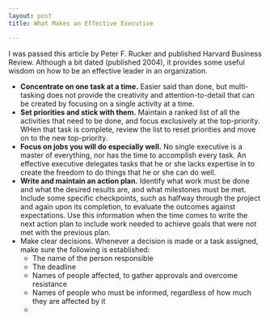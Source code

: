 ```yaml
---
layout: post
title: What Makes an Effective Executive

---
```

I was passed this article by Peter F. Rucker and published Harvard Business Review. Although a bit dated (published 2004), it provides some useful wisdom on how to be an effective leader in an organization.

* **Concentrate on one task at a time.** Easier said than done, but multi-tasking does not provide the creativity and attention-to-detail that can be created by focusing on a single activity at a time.
* **Set priorities and stick with them.** Maintain a ranked list of all the activities that need to be done, and focus exclusively at the top-priority. WHen that task is complete, review the list to reset priorities and move on to the new top-priority.
* **Focus on jobs you will do especially well.** No single executive is a master of everything, nor has the time to accomplish every task. An effective executive delegates tasks that he or she lacks expertise in to create the freedom to do things that he or she can do well.
* **Write and maintain an action plan.** Identify what work must be done and what the desired results are, and what milestones must be met. Include some specific checkpoints, such as halfway through the project and again upon its completion, to evaluate the outcomes against expectations. Use this information when the time comes to write the next action plan to include work needed to achieve goals that were not met with the previous plan.
* Make clear decisions. Whenever a decision is made or a task assigned, make sure the following is established:
  * The name of the person responsible
  * The deadline
  * Names of people affected, to gather approvals and overcome resistance
  * Names of people who must be informed, regardless of how much they are affected by it
  * 